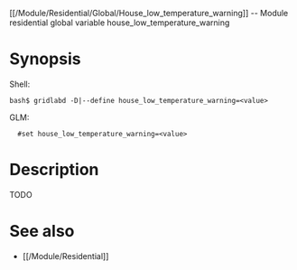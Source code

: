 [[/Module/Residential/Global/House_low_temperature_warning]] -- Module residential global variable house_low_temperature_warning

# Synopsis

Shell:

~~~
bash$ gridlabd -D|--define house_low_temperature_warning=<value>
~~~

GLM:

~~~
  #set house_low_temperature_warning=<value>
~~~

# Description

TODO

# See also

* [[/Module/Residential]]

